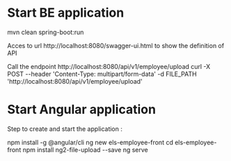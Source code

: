 # Start BE application
mvn clean spring-boot:run

Acces to url http://localhost:8080/swagger-ui.html to show the definition of API

Call the endpoint http://localhost:8080/api/v1/employee/upload
curl -X POST --header 'Content-Type: multipart/form-data' -d FILE_PATH 'http://localhost:8080/api/v1/employee/upload'

# Start Angular application
Step to create and start the application :

npm install -g @angular/cli
ng new els-employee-front
cd els-employee-front
npm install ng2-file-upload --save
ng serve
